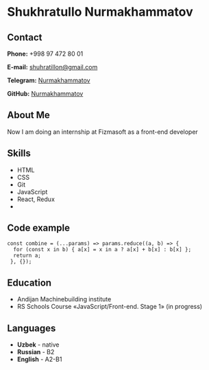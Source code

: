 # Shukhratullo Nurmakhammatov

## Contact
**Phone:** +998 97 472 80 01

**E-mail:** shuhratillon@gmail.com

**Telegram:** [Nurmakhammatov](https://t.me/nurmakhammatov_sh)

**GitHub:** [Nurmakhammatov](https://github.com/Nurmakhammatov)


## About Me
Now I am doing an internship at Fizmasoft as a front-end developer

## Skills

* HTML
* CSS 
* Git
* JavaScript
* React, Redux
* 
## Code example
```
const combine = (...params) => params.reduce((a, b) => {
  for (const x in b) { a[x] = x in a ? a[x] + b[x] : b[x] };
  return a;
 }, {});
```

## Education

* Andijan Machinebuilding institute
* RS Schools Course «JavaScript/Front-end. Stage 1» (in progress)

## Languages
* **Uzbek** - native
* **Russian** - B2
* **English** - A2-B1